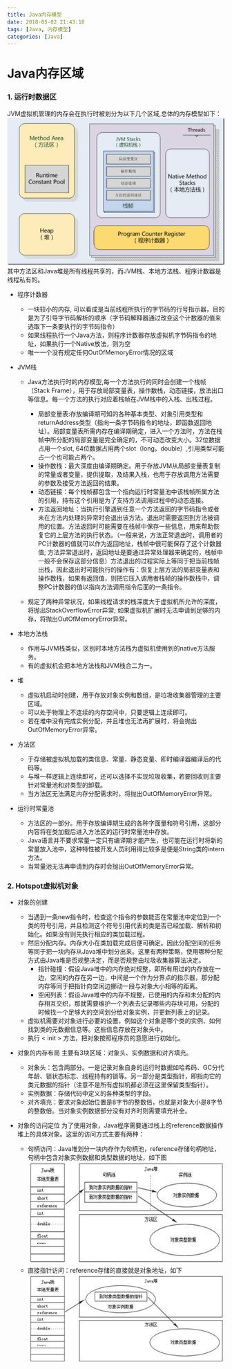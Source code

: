 ```yaml
---
title: Java内存模型
date: 2018-05-02 21:43:18
tags: [Java, 内存模型]
categories: [Java]
---
```


# Java内存区域

### 1. 运行时数据区
JVM虚拟机管理的内存会在执行时被划分为以下几个区域,总体的内存模型如下：
![](Java内存模型/mem_model.png)
其中方法区和Java堆是所有线程共享的，而JVM栈、本地方法栈、程序计数器是线程私有的。

* 程序计数器
 	* 一块较小的内存, 可以看成是当前线程所执行的字节码的行号指示器，目的是为了引导字节码解析的顺序（字节码解释器通过改变这个计数器的值来选取下一条要执行的字节码指令）
 	* 如果线程执行一个Java方法，则程序计数器存放虚拟机字节码指令的地址，如果执行一个Native放法，则为空
 	* 唯一一个没有规定任何OutOfMemoryError情况的区域
 	
* JVM栈
	* Java方法执行时的内存模型,每一个方法执行的同时会创建一个栈帧（Stack Frame），用于存放局部变量表，操作数栈，动态链接，放法出口等信息。每一个方法的执行对应着栈帧在JVM栈中的入栈、出栈过程。
		* 局部变量表:存放编译期可知的各种基本类型、对象引用类型和returnAddress类型（指向一条字节码指令的地址，即函数返回地址）。局部变量表所需内存在编译期确定，进入一个方法时，方法在栈帧中所分配的局部变量是完全确定的，不可动态改变大小。32位数据占用一个slot, 64位数据占用两个slot（long，double）,引用类型可能占一个也可能占两个。
		* 操作数栈：最大深度由编译期确定。用于存放JVM从局部变量表复制的常量或者变量，提供提取，及结果入栈，也用于存放调用方法需要的参数及接受方法返回的结果。
		* 动态链接：每个栈帧都包含一个指向运行时常量池中该栈帧所属方法的引用，持有这个引用是为了支持方法调用过程中的动态连接。
		* 方法返回地址：当执行引擎遇到任意一个方法返回的字节码指令或者未在方法内处理的异常时会退出该方法。退出时需要返回到方法被调用的位置。方法返回时可能需要在栈帧中保存一些信息，用来帮助恢复它的上层方法的执行状态。（一般来说，方法正常退出时，调用者的PC计数器的值就可以作为返回地址，栈帧中很可能保存了这个计数器值; 方法异常退出时，返回地址是要通过异常处理器来确定的，栈帧中一般不会保存这部分信息）方法退出的过程实际上等同于把当前栈帧出栈，因此退出时可能执行的操作有：恢复上层方法的局部变量表和操作数栈，如果有返回值，则把它压入调用者栈帧的操作数栈中，调整PC计数器的值以指向方法调用指令后面的一条指令。
		
	* 规定了两种异常状况，如果线程请求的栈深度大于虚拟机所允许的深度，将抛出StackOverflowError异常; 如果虚拟机扩展时无法申请到足够的内存，将抛出OutOfMemoryError异常。 
	
* 本地方法栈
	* 作用与JVM栈类似，区别时本地方法栈为虚拟机使用到的native方法服务。
	* 有的虚拟机会把本地方法栈和JVM栈合二为一。
	
* 堆
	* 虚拟机启动时创建，用于存放对象实例和数组，是垃圾收集器管理的主要区域。
	* 可以处于物理上不连续的内存空间中，只要逻辑上连续即可。
	* 若在堆中没有完成实例分配，并且堆也无法再扩展时，将会抛出OutOfMemoryError异常。
	
* 方法区
	* 于存储被虚拟机加载的类信息、常量、静态变量、即时编译器编译后的代码等。
	* 与堆一样逻辑上连续即可，还可以选择不实现垃圾收集，若要回收则主要针对常量池和对类型的卸载。
	* 当方法区无法满足内存分配需求时，将抛出OutOfMemoryError异常。 

* 运行时常量池
	* 方法区的一部分。用于存放编译期生成的各种字面量和符号引用，这部分内容将在类加载后进入方法区的运行时常量池中存放。
	* Java语言并不要求常量一定只有编译期才能产生，也可能在运行时将新的常量放入池中，这种特性被开发人员利用得比较多是便是String类的intern方法。
	* 当常量池无法再申请到内存时会抛出OutOfMemoryError异常。
	
### 2. Hotspot虚拟机对象
* 对象的创建
	* 当遇到一条new指令时，检查这个指令的参数能否在常量池中定位到一个类的符号引用，并且检测这个符号引用代表的类是否已经加载、解析和初始化。如果没有则先执行相应的类加载过程。
	* 然后分配内存。内存大小在类加载完成后便可确定。因此分配空间的任务等同于把一块内存从Java堆中划分出来。这里有两种策略，使用哪种分配方式由Java堆是否规整决定，而是否规整由垃圾收集器算法决定。
		*  指针碰撞：假设Java堆中的内存绝对规整，即所有用过的内存放在一边，空闲的内存在另一边，中间是一个作为分界点的指示器，那分配内存等同于把指针向空闲边挪动一段与对象大小相等的距离。
		* 空闲列表：假设Java堆中的内存不规整，已使用的内存和未分配的内存相互交织，那就需要维护一个列表去记录哪些内存块可用，分配的时候找一个足够大的空间划分给对象实例，并更新列表上的记录。
	* 虚拟机需要对对象进行必要的设置，例如这个对象是哪个类的实例、如何找到类的元数据信息等。这些信息存放在对象头中。
	* 执行 < init > 方法，把对象按照程序员的意愿进行初始化。
	
* 对象的内存布局
	主要有3块区域：对象头、实例数据和对齐填充。
	* 对象头：包含两部分。一是记录对象自身的运行时数据如哈希码、GC分代年龄、锁状态标志、线程持有的锁等。另一部分是类型指针，即指向它的类元数据的指针（注意不是所有虚拟机都必须在这里保留类型指针）。
	* 实例数据：存储代码中定义的各种类型的字段。
	* 对齐填充：要求对象起始位置是8字节的整数倍，也就是对象大小是8字节的整数倍。当对象实例数据部分没有对齐时则需要填充补全。
	
* 对象的访问定位
为了使用对象，Java程序需要通过栈上的reference数据操作堆上的具体对象。这里的访问方式主要有两种：
	* 句柄访问：Java堆划分一块内存作为句柄池，reference存储句柄地址，句柄中包含对象实例数据和类型数据的地址，如下图
	![](Java内存模型/access_object_handler.png)
	* 直接指针访问：reference存储的直接就是对象地址，如下
	![](Java内存模型/access_direct.png)